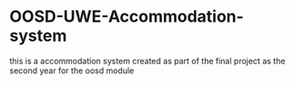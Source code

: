 # OOSD-UWE-Accommodation-system
this is a accommodation system created as part of the final project as the second year for the oosd module
